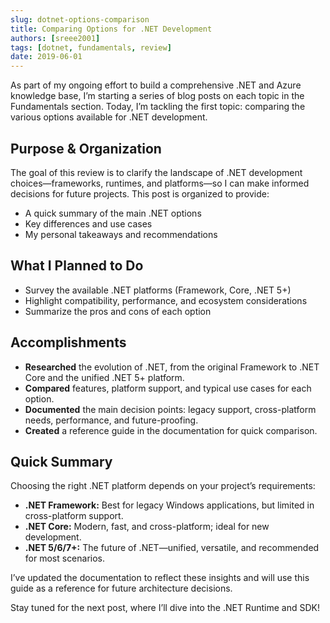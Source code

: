 ```yaml
---
slug: dotnet-options-comparison
title: Comparing Options for .NET Development
authors: [sreee2001]
tags: [dotnet, fundamentals, review]
date: 2019-06-01
---
```


As part of my ongoing effort to build a comprehensive .NET and Azure knowledge base, I’m starting a series of blog posts on each topic in the Fundamentals section. Today, I’m tackling the first topic: comparing the various options available for .NET development.

<!-- truncate -->

## Purpose & Organization

The goal of this review is to clarify the landscape of .NET development choices—frameworks, runtimes, and platforms—so I can make informed decisions for future projects. This post is organized to provide:

- A quick summary of the main .NET options
- Key differences and use cases
- My personal takeaways and recommendations

## What I Planned to Do

- Survey the available .NET platforms (Framework, Core, .NET 5+)
- Highlight compatibility, performance, and ecosystem considerations
- Summarize the pros and cons of each option

## Accomplishments

- **Researched** the evolution of .NET, from the original Framework to .NET Core and the unified .NET 5+ platform.
- **Compared** features, platform support, and typical use cases for each option.
- **Documented** the main decision points: legacy support, cross-platform needs, performance, and future-proofing.
- **Created** a reference guide in the documentation for quick comparison.

## Quick Summary

Choosing the right .NET platform depends on your project’s requirements:

- **.NET Framework:** Best for legacy Windows applications, but limited in cross-platform support.
- **.NET Core:** Modern, fast, and cross-platform; ideal for new development.
- **.NET 5/6/7+:** The future of .NET—unified, versatile, and recommended for most scenarios.

I’ve updated the documentation to reflect these insights and will use this guide as a reference for future architecture decisions.

Stay tuned for the next post, where I’ll dive into the .NET Runtime and SDK!
